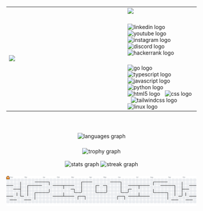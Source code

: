 <table >
<tr>
<td width="300">
<img height="250" src="https://media.giphy.com/media/v1.Y2lkPWVjZjA1ZTQ3ZjA1MjFhdWhvNTUzN2FwM2lvajNiYTd3MzVmc2dvaTQ3bmI1aXFzaSZlcD12MV9naWZzX3NlYXJjaCZjdD1n/HscDLzkO8EOTmgkhQP/giphy.gif" />
</td>
<td>
  
<div align="left">
  <img src="https://visitor-badge.laobi.icu/badge?page_id=MuhammadIndar.MuhammadIndar&left_color=darkslategray&right_color=dimgray"  />
</div>

###

<div align="left">
  <img src="https://img.shields.io/static/v1?message=LinkedIn&logo=linkedin&label=&color=0077B5&logoColor=white&labelColor=&style=for-the-badge" height="25" alt="linkedin logo"  />
  <img src="https://img.shields.io/static/v1?message=Youtube&logo=youtube&label=&color=FF0000&logoColor=white&labelColor=&style=for-the-badge" height="25" alt="youtube logo"  />
  <img src="https://img.shields.io/static/v1?message=Instagram&logo=instagram&label=&color=E4405F&logoColor=white&labelColor=&style=for-the-badge" height="25" alt="instagram logo"  />
  <img src="https://img.shields.io/static/v1?message=Discord&logo=discord&label=&color=7289DA&logoColor=white&labelColor=&style=for-the-badge" height="25" alt="discord logo"  />
  <img src="https://img.shields.io/static/v1?message=HackerRank&logo=hackerrank&label=&color=2EC866&logoColor=white&labelColor=&style=for-the-badge" height="25" alt="hackerrank logo"  />
</div>

###

<div align="left">
  <img src="https://img.shields.io/badge/Go-00ADD8?logo=go&logoColor=white&style=for-the-badge" height="25" alt="go logo"  />
  <img width="5" />
  <img src="https://img.shields.io/badge/TypeScript-3178C6?logo=typescript&logoColor=white&style=for-the-badge" height="25" alt="typescript logo"  />
  <img width="5" />
  <img src="https://img.shields.io/badge/JavaScript-F7DF1E?logo=javascript&logoColor=black&style=for-the-badge" height="25" alt="javascript logo"  />
  <img width="5" />
  <img src="https://img.shields.io/badge/Python-3776AB?logo=python&logoColor=white&style=for-the-badge" height="25" alt="python logo"  />
  <img width="5" />
  <img src="https://img.shields.io/badge/HTML5-E34F26?logo=html5&logoColor=white&style=for-the-badge" height="25" alt="html5 logo"  />
  <img width="5" />
  <img src="https://img.shields.io/badge/CSS-1572B6?logo=css&logoColor=white&style=for-the-badge" height="25" alt="css logo"  />
  <img width="5" />
  <img src="https://img.shields.io/badge/Tailwind CSS-06B6D4?logo=tailwindcss&logoColor=black&style=for-the-badge" height="25" alt="tailwindcss logo"  />
  <img width="5" />
  <img src="https://img.shields.io/badge/Linux-FCC624?logo=linux&logoColor=black&style=for-the-badge" height="25" alt="linux logo"  />
</div>

</td>
</tr>
</table>

###

<br clear="both">

<div align="center">
</div>


<br clear="both">

<div align="center">
  <img src="https://github-readme-stats.vercel.app/api/top-langs?username=MuhammadIndar&locale=en&hide_title=false&layout=compact&card_width=320&langs_count=10&theme=onedark&hide_border=false&order=2" height="150" alt="languages graph" /> <br>

###
  
  <img src="https://github-profile-trophy.vercel.app?username=MuhammadIndar&theme=onedark&column=8&row=1&margin-w=10&margin-h=17&no-bg=false&no-frame=false&order=4" height="150" alt="trophy graph"  />
</div>


<br clear="both">

<div align="center">
  <img src="https://github-readme-stats.vercel.app/api?username=MuhammadIndar&hide_title=false&hide_rank=false&show_icons=true&include_all_commits=true&count_private=true&disable_animations=false&theme=onedark&locale=en&hide_border=false&order=1" height="150" alt="stats graph"  />
  
  <img src="https://streak-stats.demolab.com?user=MuhammadIndar&locale=en&mode=daily&theme=onedark&hide_border=false&border_radius=5&order=3" height="150" alt="streak graph"  />
</div>

###

<picture>
  <source media="(prefers-color-scheme: dark)" srcset="https://raw.githubusercontent.com/MuhammadIndar/MuhammadIndar/output/pacman-contribution-graph-dark.svg">
  <source media="(prefers-color-scheme: light)" srcset="https://raw.githubusercontent.com/MuhammadIndar/MuhammadIndar/output/pacman-contribution-graph.svg">
  <img alt="pacman contribution graph" src="https://raw.githubusercontent.com/MuhammadIndar/MuhammadIndar/output/pacman-contribution-graph.svg">
</picture>

###
